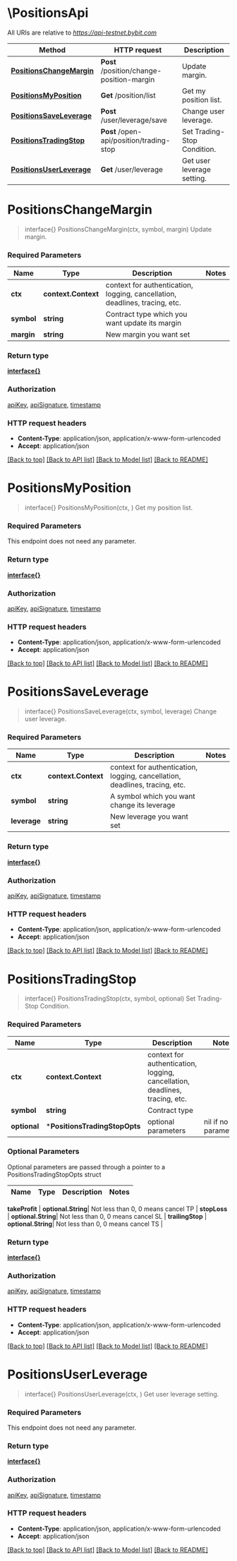 # \PositionsApi

All URIs are relative to *https://api-testnet.bybit.com*

Method | HTTP request | Description
------------- | ------------- | -------------
[**PositionsChangeMargin**](PositionsApi.md#PositionsChangeMargin) | **Post** /position/change-position-margin | Update margin.
[**PositionsMyPosition**](PositionsApi.md#PositionsMyPosition) | **Get** /position/list | Get my position list.
[**PositionsSaveLeverage**](PositionsApi.md#PositionsSaveLeverage) | **Post** /user/leverage/save | Change user leverage.
[**PositionsTradingStop**](PositionsApi.md#PositionsTradingStop) | **Post** /open-api/position/trading-stop | Set Trading-Stop Condition.
[**PositionsUserLeverage**](PositionsApi.md#PositionsUserLeverage) | **Get** /user/leverage | Get user leverage setting.


# **PositionsChangeMargin**
> interface{} PositionsChangeMargin(ctx, symbol, margin)
Update margin.

### Required Parameters

Name | Type | Description  | Notes
------------- | ------------- | ------------- | -------------
 **ctx** | **context.Context** | context for authentication, logging, cancellation, deadlines, tracing, etc.
  **symbol** | **string**| Contract type which you want update its margin | 
  **margin** | **string**| New margin you want set | 

### Return type

[**interface{}**](interface{}.md)

### Authorization

[apiKey](../README.md#apiKey), [apiSignature](../README.md#apiSignature), [timestamp](../README.md#timestamp)

### HTTP request headers

 - **Content-Type**: application/json, application/x-www-form-urlencoded
 - **Accept**: application/json

[[Back to top]](#) [[Back to API list]](../README.md#documentation-for-api-endpoints) [[Back to Model list]](../README.md#documentation-for-models) [[Back to README]](../README.md)

# **PositionsMyPosition**
> interface{} PositionsMyPosition(ctx, )
Get my position list.

### Required Parameters
This endpoint does not need any parameter.

### Return type

[**interface{}**](interface{}.md)

### Authorization

[apiKey](../README.md#apiKey), [apiSignature](../README.md#apiSignature), [timestamp](../README.md#timestamp)

### HTTP request headers

 - **Content-Type**: application/json, application/x-www-form-urlencoded
 - **Accept**: application/json

[[Back to top]](#) [[Back to API list]](../README.md#documentation-for-api-endpoints) [[Back to Model list]](../README.md#documentation-for-models) [[Back to README]](../README.md)

# **PositionsSaveLeverage**
> interface{} PositionsSaveLeverage(ctx, symbol, leverage)
Change user leverage.

### Required Parameters

Name | Type | Description  | Notes
------------- | ------------- | ------------- | -------------
 **ctx** | **context.Context** | context for authentication, logging, cancellation, deadlines, tracing, etc.
  **symbol** | **string**| A symbol which you want change its leverage | 
  **leverage** | **string**| New leverage you want set | 

### Return type

[**interface{}**](interface{}.md)

### Authorization

[apiKey](../README.md#apiKey), [apiSignature](../README.md#apiSignature), [timestamp](../README.md#timestamp)

### HTTP request headers

 - **Content-Type**: application/json, application/x-www-form-urlencoded
 - **Accept**: application/json

[[Back to top]](#) [[Back to API list]](../README.md#documentation-for-api-endpoints) [[Back to Model list]](../README.md#documentation-for-models) [[Back to README]](../README.md)

# **PositionsTradingStop**
> interface{} PositionsTradingStop(ctx, symbol, optional)
Set Trading-Stop Condition.

### Required Parameters

Name | Type | Description  | Notes
------------- | ------------- | ------------- | -------------
 **ctx** | **context.Context** | context for authentication, logging, cancellation, deadlines, tracing, etc.
  **symbol** | **string**| Contract type | 
 **optional** | ***PositionsTradingStopOpts** | optional parameters | nil if no parameters

### Optional Parameters
Optional parameters are passed through a pointer to a PositionsTradingStopOpts struct

Name | Type | Description  | Notes
------------- | ------------- | ------------- | -------------

 **takeProfit** | **optional.String**| Not less than 0, 0 means cancel TP | 
 **stopLoss** | **optional.String**| Not less than 0, 0 means cancel SL | 
 **trailingStop** | **optional.String**| Not less than 0, 0 means cancel TS | 

### Return type

[**interface{}**](interface{}.md)

### Authorization

[apiKey](../README.md#apiKey), [apiSignature](../README.md#apiSignature), [timestamp](../README.md#timestamp)

### HTTP request headers

 - **Content-Type**: application/json, application/x-www-form-urlencoded
 - **Accept**: application/json

[[Back to top]](#) [[Back to API list]](../README.md#documentation-for-api-endpoints) [[Back to Model list]](../README.md#documentation-for-models) [[Back to README]](../README.md)

# **PositionsUserLeverage**
> interface{} PositionsUserLeverage(ctx, )
Get user leverage setting.

### Required Parameters
This endpoint does not need any parameter.

### Return type

[**interface{}**](interface{}.md)

### Authorization

[apiKey](../README.md#apiKey), [apiSignature](../README.md#apiSignature), [timestamp](../README.md#timestamp)

### HTTP request headers

 - **Content-Type**: application/json, application/x-www-form-urlencoded
 - **Accept**: application/json

[[Back to top]](#) [[Back to API list]](../README.md#documentation-for-api-endpoints) [[Back to Model list]](../README.md#documentation-for-models) [[Back to README]](../README.md)

